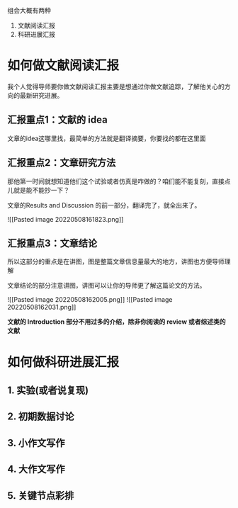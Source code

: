 组会大概有两种
1. 文献阅读汇报
2. 科研进展汇报

# 如何做文献阅读汇报
我个人觉得导师要你做文献阅读汇报主要是想通过你做文献追踪，了解他关心的方向的最新研究进展。

## 汇报重点1：文献的 idea
文章的idea这哪里找，最简单的方法就是翻译摘要，你要找的都在这里面

## 汇报重点2：文章研究方法
那他第一时间就想知道他们这个试验或者仿真是咋做的？咱们能不能复刻，直接点儿就是能不能抄一下？

文章的Results and Discussion 的前一部分，翻译完了，就全出来了。

![[Pasted image 20220508161823.png]]

## 汇报重点3：文章结论
所以这部分的重点是在讲图，图是整篇文章信息量最大的地方，讲图也方便导师理解

文章结论的部分注意讲图，讲图可以让你的导师更了解这篇论文的方法。

![[Pasted image 20220508162005.png]]
![[Pasted image 20220508162031.png]]

**文献的 Introduction 部分不用过多的介绍，除非你阅读的 review 或者综述类的文献**


# 如何做科研进展汇报



## 1. 实验(或者说复现)
## 2. 初期数据讨论
## 3. 小作文写作
## 4. 大作文写作
## 5. 关键节点彩排
